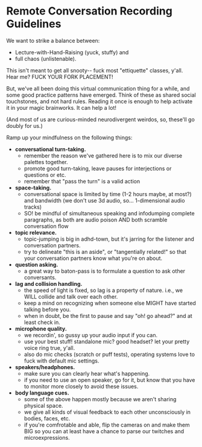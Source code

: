 # Remote Conversation Recording Guidelines

We want to strike a balance between:
- Lecture-with-Hand-Raising (yuck, stuffy) and 
- full chaos (unlistenable). 

This isn't meant to get all snooty-- fuck most "ettiquette" classes, y'all. Hear me? FUCK YOUR FORK PLACEMENT!

But, we've all been doing this virtual communication thing for a while, and some good practice patterns have emerged. Think of these as shared social touchstones, and not hard rules. Reading it once is enough to help activate it in your magic brainworks. It can help a lot!

(And most of us are curious-minded neurodivergent weirdos, so, these'll go doubly for us.)  

Ramp up your mindfulness on the following things: 
- **conversational turn-taking.**
  - remember the reason we've gathered here is to mix our diverse palettes together. 
  - promote good turn-taking, leave pauses for interjections or questions or etc.
  - remember that "pass the turn" is a valid action
- **space-taking.**
  - conversational space is limited by time (1-2 hours maybe, at most?) and bandwidth (we don't use 3d audio, so... 1-dimensional audio tracks) 
  - SO! be mindful of simultaneous speaking and infodumping complete paragraphs, as both are audio poison AND both scramble conversation flow
- **topic relevance.**
  - topic-jumping is big in adhd-town, but it's jarring for the listener and conversation partners.
  - try to delineate "this is an aside", or "tangentially related!" so that your conversation partners know what you're on about.
- **question asking.**
  - a great way to baton-pass is to formulate a question to ask other conversants.
- **lag and collision handling.**
  - the speed of light is fixed, so lag is a property of nature. i.e., we WILL collide and talk over each other.
  - keep a mind on recognizing when someone else MIGHT have started talking before you.
  - when in doubt, be the first to pause and say "oh! go ahead?" and at least check in. 
- **microphone quality.**
  - we recordin', so gussy up your audio input if you can.
  - use your best stuff! standalone mic? good headset? let your pretty voice ring true, y'all.
  - also do mic checks (scratch or puff tests), operating systems love to fuck with default mic settings.
- **speakers/headphones.**
  - make sure you can clearly hear what's happening.
  - if you need to use an open speaker, go for it, but know that you have to monitor more closely to avoid these issues.
- **body language cues.**
  - some of the above happen mostly because we aren't sharing physical space.
  - we give all kinds of visual feedback to each other unconsciously in bodies, faces, etc. 
  - if you're comfrotable and able, flip the cameras on and make them BIG so you can at least have a chance to parse our twitches and microexpressions.
